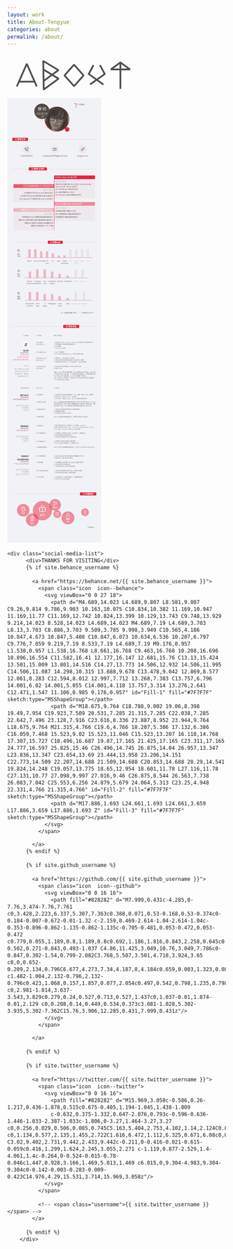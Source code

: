 ```yaml
---
layout: work
title: About-Tengyue
categories: about
permalink: /about/
---
```


<div id="wrapper">

<div>
   <svg width="304px" height="100px" viewBox="0 0 304 100" version="1.1" xmlns="http://www.w3.org/2000/svg" xmlns:xlink="http://www.w3.org/1999/xlink" xmlns:sketch="http://www.bohemiancoding.com/sketch/ns" class="head_svg">
    <!-- Generator: Sketch 3.3.2 (12043) - http://www.bohemiancoding.com/sketch -->
    <title>about</title>
    <desc>Created with Sketch.</desc>
    <defs></defs>
    <g id="Page-1" stroke="none" stroke-width="1" fill="none" fill-rule="evenodd" sketch:type="MSPage">
        <g id="about" sketch:type="MSArtboardGroup" stroke-width="4">
            <g id="Path-10-+-Path-11-+-Path-12" sketch:type="MSLayerGroup" transform="translate(100.500000, 50.500000) rotate(-1.000000) translate(-100.500000, -50.500000) translate(82.000000, 16.000000)" stroke="#4F4F4F">
                <path d="M2.08368176,1.58176643 L36.1533079,22.9424852 L2.08368176,47.038206" id="Path-10" stroke-linejoin="bevel" sketch:type="MSShapeGroup"></path>
                <path d="M2.08368176,21.2370164 L36.1533079,42.5977352 L2.08368176,66.693456" id="Path-11" stroke-linejoin="bevel" sketch:type="MSShapeGroup"></path>
                <path d="M1.53347781,0.0498035115 L1.53347781,68.2275956" id="Path-12" sketch:type="MSShapeGroup"></path>
            </g>
            <g id="Path-27-+-Path-26" sketch:type="MSLayerGroup" transform="translate(22.000000, 24.000000)" stroke="#505050">
                <path d="M4,41.2187683 L42,41.2187683" id="Path-27" sketch:type="MSShapeGroup"></path>
                <path d="M0,52.2567525 L23,0 L46,52.2567546" id="Path-26" stroke-linejoin="bevel" sketch:type="MSShapeGroup"></path>
            </g>
            <path d="M154.068895,26 L132,50.8346233 L154.068895,75.5241318 L176.05147,50.8346233 L154.068895,26 Z" id="Path-30-Copy" stroke="#505050" stroke-linejoin="bevel" sketch:type="MSShapeGroup"></path>
            <g id="Path-29-+-Path-30-+-Path-32" sketch:type="MSLayerGroup" transform="translate(239.000000, 20.000000)" stroke="#505050">
                <g id="Path-29-+-Path-30" transform="translate(19.800000, 0.000000)" sketch:type="MSShapeGroup">
                    <path d="M2.22951651,0 L2.22951657,61.8276314" id="Path-30"></path>
                </g>
                <path d="M22,16.8762465 L0,0.876246452 L44,0.876246452 L22,16.8762465 Z" id="Path-32" stroke-linejoin="bevel" sketch:type="MSShapeGroup" transform="translate(22.000000, 8.876246) scale(1, -1) translate(-22.000000, -8.876246) "></path>
            </g>
            <g id="Path-33-+-Path-33-Copy" sketch:type="MSLayerGroup" transform="translate(188.000000, 27.000000)" stroke="#505050">
                <path d="M10.7923955,0 L0,20.5203764 L33.8095868,44.9876068" id="Path-33" sketch:type="MSShapeGroup"></path>
                <path d="M13.8979725,0 L3,20.5203764 L36.8095868,44.7435364" id="Path-33-Copy" sketch:type="MSShapeGroup" transform="translate(19.904793, 22.371768) scale(-1, 1) translate(-19.904793, -22.371768) "></path>
            </g>
        </g>
    </g>
</svg>
   <!-- <img class="aboutpic" src="/images/about.jpg">  -->
   <img class="aboutpic" src="/images/resume.jpg">
   
    <div class="social-media-list">
          <div>THANKS FOR VISITING</div>
          {% if site.behance_username %}

            <a href="https://behance.net/{{ site.behance_username }}">
              <span class="icon  icon--behance">
                <svg viewBox="0 0 27 18">
                  <path d="M4.689,14.023 L4.689,9.807 L8.581,9.807 C9.26,9.814 9.786,9.903 10.163,10.075 C10.834,10.382 11.169,10.947 11.169,11.77 C11.169,12.742 10.824,13.399 10.129,13.743 C9.748,13.929 9.214,14.023 8.528,14.023 L4.689,14.023 M4.689,7.19 L4.689,3.703 L8.13,3.703 C8.886,3.703 9.509,3.785 9.998,3.949 C10.565,4.186 10.847,4.673 10.847,5.408 C10.847,6.073 10.634,6.536 10.207,6.797 C9.776,7.059 9.219,7.19 8.533,7.19 L4.689,7.19 M9.176,0.957 L1.538,0.957 L1.538,16.768 L8.661,16.768 C9.463,16.768 10.208,16.696 10.896,16.554 C11.582,16.41 12.177,16.147 12.681,15.76 C13.13,15.424 13.501,15.009 13.801,14.516 C14.27,13.773 14.506,12.932 14.506,11.995 C14.506,11.087 14.298,10.315 13.888,9.678 C13.478,9.042 12.869,8.577 12.061,8.283 C12.594,8.012 12.997,7.712 13.268,7.383 C13.757,6.796 14.001,6.02 14.001,5.055 C14.001,4.118 13.757,3.314 13.276,2.641 C12.471,1.547 11.106,0.985 9.176,0.957" id="Fill-1" fill="#7F7F7F" sketch:type="MSShapeGroup"></path>
                  <path d="M18.675,9.764 C18.788,9.002 19.06,8.398 19.49,7.954 C19.923,7.509 20.531,7.285 21.315,7.285 C22.038,7.285 22.642,7.496 23.128,7.916 C23.616,8.336 23.887,8.952 23.944,9.764 L18.675,9.764 M21.315,4.766 C19.6,4.766 18.207,5.306 17.132,6.386 C16.059,7.468 15.523,9.02 15.523,11.046 C15.523,13.207 16.118,14.768 17.307,15.727 C18.496,16.687 19.87,17.165 21.425,17.165 C23.311,17.165 24.777,16.597 25.825,15.46 C26.496,14.745 26.875,14.04 26.957,13.347 L23.836,13.347 C23.654,13.69 23.444,13.958 23.206,14.151 C22.773,14.509 22.207,14.688 21.509,14.688 C20.853,14.688 20.29,14.541 19.824,14.248 C19.057,13.775 18.65,12.954 18.601,11.78 L27.116,11.78 C27.131,10.77 27.098,9.997 27.016,9.46 C26.875,8.544 26.563,7.738 26.083,7.042 C25.553,6.256 24.879,5.679 24.064,5.313 C23.25,4.948 22.331,4.766 21.315,4.766" id="Fill-2" fill="#7F7F7F" sketch:type="MSShapeGroup"></path>
                  <path d="M17.886,1.693 L24.661,1.693 L24.661,3.659 L17.886,3.659 L17.886,1.693 Z" id="Fill-3" fill="#7F7F7F" sketch:type="MSShapeGroup"></path>
                </svg>
              </span>
<!-- 
              <span class="username">{{ site.github_username }}</span> -->
            </a>
          {% endif %}

          {% if site.github_username %}
          
            <a href="https://github.com/{{ site.github_username }}">
              <span class="icon  icon--github">
                <svg viewBox="0 0 16 16">
                  <path fill="#828282" d="M7.999,0.431c-4.285,0-7.76,3.474-7.76,7.761 c0,3.428,2.223,6.337,5.307,7.363c0.388,0.071,0.53-0.168,0.53-0.374c0-0.184-0.007-0.672-0.01-1.32 c-2.159,0.469-2.614-1.04-2.614-1.04c-0.353-0.896-0.862-1.135-0.862-1.135c-0.705-0.481,0.053-0.472,0.053-0.472 c0.779,0.055,1.189,0.8,1.189,0.8c0.692,1.186,1.816,0.843,2.258,0.645c0.071-0.502,0.271-0.843,0.493-1.037 C4.86,11.425,3.049,10.76,3.049,7.786c0-0.847,0.302-1.54,0.799-2.082C3.768,5.507,3.501,4.718,3.924,3.65 c0,0,0.652-0.209,2.134,0.796C6.677,4.273,7.34,4.187,8,4.184c0.659,0.003,1.323,0.089,1.943,0.261 c1.482-1.004,2.132-0.796,2.132-0.796c0.423,1.068,0.157,1.857,0.077,2.054c0.497,0.542,0.798,1.235,0.798,2.082 c0,2.981-1.814,3.637-3.543,3.829c0.279,0.24,0.527,0.713,0.527,1.437c0,1.037-0.01,1.874-0.01,2.129 c0,0.208,0.14,0.449,0.534,0.373c3.081-1.028,5.302-3.935,5.302-7.362C15.76,3.906,12.285,0.431,7.999,0.431z"/>
                </svg>
              </span>
<!-- 
              <span class="username">{{ site.github_username }}</span> -->
            </a>
        
          {% endif %}

          {% if site.twitter_username %}
        
            <a href="https://twitter.com/{{ site.twitter_username }}">
              <span class="icon  icon--twitter">
                <svg viewBox="0 0 16 16">
                  <path fill="#828282" d="M15.969,3.058c-0.586,0.26-1.217,0.436-1.878,0.515c0.675-0.405,1.194-1.045,1.438-1.809
                  c-0.632,0.375-1.332,0.647-2.076,0.793c-0.596-0.636-1.446-1.033-2.387-1.033c-1.806,0-3.27,1.464-3.27,3.27 c0,0.256,0.029,0.506,0.085,0.745C5.163,5.404,2.753,4.102,1.14,2.124C0.859,2.607,0.698,3.168,0.698,3.767 c0,1.134,0.577,2.135,1.455,2.722C1.616,6.472,1.112,6.325,0.671,6.08c0,0.014,0,0.027,0,0.041c0,1.584,1.127,2.906,2.623,3.206 C3.02,9.402,2.731,9.442,2.433,9.442c-0.211,0-0.416-0.021-0.615-0.059c0.416,1.299,1.624,2.245,3.055,2.271 c-1.119,0.877-2.529,1.4-4.061,1.4c-0.264,0-0.524-0.015-0.78-0.046c1.447,0.928,3.166,1.469,5.013,1.469 c6.015,0,9.304-4.983,9.304-9.304c0-0.142-0.003-0.283-0.009-0.423C14.976,4.29,15.531,3.714,15.969,3.058z"/>
                </svg>
              </span>

              <!-- <span class="username">{{ site.twitter_username }}</span> -->
            </a>
        
          {% endif %}
        </div>
        

</div>

</div>